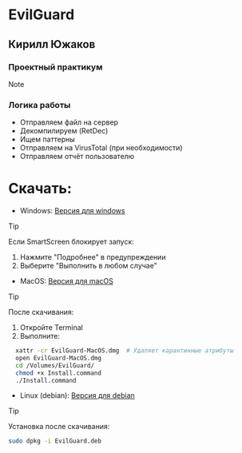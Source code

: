 # EvilGuard 

## Кирилл Южаков
### Проектный практикум

> [!NOTE]
> ### Логика работы
> - Отправляем файл на сервер
> - Декомпилируем (RetDec)
> - Ищем паттерны
> - Отправляем на VirusTotal (при необходимости)
> - Отправляем отчёт пользователю

# Скачать:
- Windows:
[Версия для windows](https://github.com/KirillYuzh/EvilGuard/releases/download/main/EvilGuard-Windows.exe)

> [!TIP]
> Если SmartScreen блокирует запуск:
> 1. Нажмите "Подробнее" в предупреждении
> 2. Выберите "Выполнить в любом случае"

- MacOS:
[Версия для macOS](https://github.com/KirillYuzh/EvilGuard/releases/download/main/EvilGuard-MacOS.dmg)

> [!TIP]
> После скачивания:
> 1. Откройте Terminal
> 2. Выполните:  
> ``` bash
>   xattr -cr EvilGuard-MacOS.dmg  # Удаляет карантинные атрибуты
>   open EvilGuard-MacOS.dmg
>   cd /Volumes/EvilGuard/
>   chmod +x Install.command
>   ./Install.command
> ```

- Linux (debian):
[Версия для debian](https://github.com/KirillYuzh/EvilGuard/releases/download/main/EvilGuard-Linux.deb)

> [!TIP]
> Установка после скачивания:
> ``` bash
> sudo dpkg -i EvilGuard.deb
> ```
